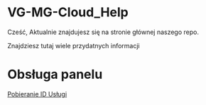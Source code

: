 # VG-MG-Cloud_Help
Cześć,
Aktualnie znajdujesz się na stronie głównej naszego repo.

Znajdziesz tutaj wiele przydatnych informacji

# Obsługa panelu
[Pobieranie ID Usługi](https://github.com/Czarniecki-UwU/VG-MG-Cloud_Help/blob/898a4974c3b418aa2c770187ca23dfd582d60bf4/Panel_HELP/PobranieIDUs%C5%82ugi.md)